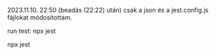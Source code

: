 
2023.11.10. 22:50 (beadás (22:22) után) csak a json és a jest.config.js fájlokat módosítottam.

run test: npx jest

npx jest
